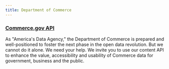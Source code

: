```yaml
---
title: Department of Commerce
---
```


### [Commerce.gov API](https://www.commerce.gov/page/api-documentation-commercegov)

As "America's Data Agency," the Department of Commerce is prepared and well-positioned to foster the next phase in the open data revolution. But we cannot do it alone. We need your help. We invite you to use our content API to enhance the value, accessibility and usability of Commerce data for government, business and the public.
